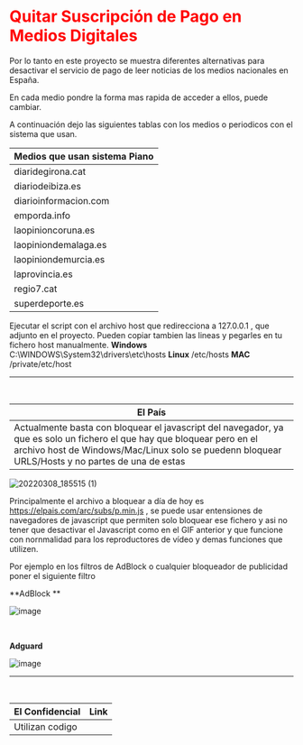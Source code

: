 

<h1><font color="red">Quitar Suscripción de Pago en Medios Digitales</font></h1>



Por lo tanto en este proyecto se muestra diferentes alternativas para desactivar el servicio de pago de leer noticias de los medios nacionales en España. 

En cada medio pondre la forma mas rapida de acceder a ellos, puede cambiar.

 A continuación dejo las siguientes tablas con los medios o periodicos con el sistema que usan.


| Medios que usan sistema Piano| 
| ------------- |          
| diaridegirona.cat  | 
| diariodeibiza.es  | 
| diarioinformacion.com  | 
| emporda.info  | 
| laopinioncoruna.es  | 
| laopiniondemalaga.es  | 
| laopiniondemurcia.es  | 
| laprovincia.es  | 
| regio7.cat  | 
| superdeporte.es  | 



Ejecutar el script con el archivo host que redirecciona a 127.0.0.1 , que adjunto en el proyecto. Pueden copiar tambien las lineas y pegarles en tu fichero host manualmente.
**Windows** C:\WINDOWS\System32\drivers\etc\hosts
**Linux** /etc/hosts
**MAC** /private/etc/host





 ________________________________________________________ ________________________________________________________



<br>

|El País| 
| ------------- |    
|Actualmente basta con bloquear el javascript del navegador, ya que es solo un fichero el que hay que bloquear pero en el archivo host de Windows/Mac/Linux solo se puedenn bloquear URLS/Hosts y no partes de una de estas|          




![20220308_185515 (1)](https://user-images.githubusercontent.com/17550010/157306776-c641060e-cf1c-49ce-aeb6-49661b7cffe3.gif)


 Principalmente el archivo a bloquear a día de hoy es https://elpais.com/arc/subs/p.min.js , se puede usar entensiones de navegadores de javascript que permiten solo bloquear ese fichero y asi no tener que desactivar el Javascript como en el GIF anterior y que funcione con nornmalidad para los reproductores de vídeo y demas funciones que utilizen.
 
 
 Por ejemplo en los filtros de AdBlock o cualquier bloqueador de publicidad poner el siguiente filtro
 
 **AdBlock
**

 ![image](https://user-images.githubusercontent.com/17550010/157307563-639cfa9a-5f4c-4749-918d-dc4a6c7e5ba5.png)
 
 <br>
 
 
**Adguard**
 
 ![image](https://user-images.githubusercontent.com/17550010/157307767-61dbaa31-bf28-40e9-881d-87eaf6aeb741.png)

 
 
 
 
 ________________________________________________________ ________________________________________________________
 
 
 <br>
 
 
 
 | **El Confidencial** | Link |
| ------------- | ------------- |
| Utilizan codigo <style> en el codigo para oculta el texto. Con bloquear el CSS te sirve. En Google Chrome te vale esta extension  | https://chrome.google.com/webstore/detail/html-content-blocker/nobnkgabkebhhlgfddbemmefjnjnahoe  |

 
 Activan la etiqueta Style  y recargan el post del Confidencial.
 ![image](https://user-images.githubusercontent.com/17550010/157320480-d4b9249d-c551-4df6-a67b-1fc99fa77f38.png)


 
 
 











